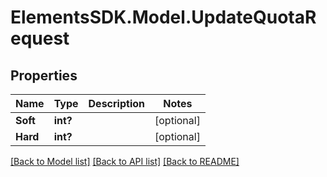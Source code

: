 # ElementsSDK.Model.UpdateQuotaRequest

## Properties

Name | Type | Description | Notes
------------ | ------------- | ------------- | -------------
**Soft** | **int?** |  | [optional] 
**Hard** | **int?** |  | [optional] 

[[Back to Model list]](../README.md#documentation-for-models) [[Back to API list]](../README.md#documentation-for-api-endpoints) [[Back to README]](../README.md)

